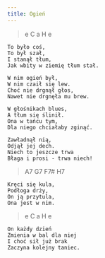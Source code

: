 ```yaml
---
title: Ogień
---
```


> e C a H e

```
To było coś,
To był szał,
I stanął tłum,
Jak wbity w ziemię tłum stał.
```

```
W nim ogień był,
W nim czaił się lew.
Choć nie drgnął głos,
Nawet nie drgnęła mu brew.
```

```
W głośnikach blues,
A tłum się ślinił.
Ona w tańcu tym,
Dla niego chciałaby zginąć.
```

```
Zawładnął nią,
Odjął jej dech.
Niech to jeszcze trwa
Błaga i prosi - trwa niech!
```

> A7 G7 F7# H7

```
Kręci się kula,
Podłoga drży,
On ją przytula,
Ona jest w nim.
```

> e C a H e

```
On każdy dzień
Zmienia w bal dla niej
I choć sił już brak
Zaczyna kolejny taniec.
```
